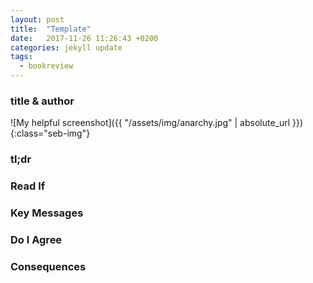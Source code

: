 ```yaml
---
layout: post
title:  "Template"
date:   2017-11-26 11:26:43 +0200
categories: jekyll update
tags:
  - bookreview
---
```

### title & author

![My helpful screenshot]({{ "/assets/img/anarchy.jpg" | absolute_url }}){:class="seb-img"}

### tl;dr
### Read If
### Key Messages
### Do I Agree
### Consequences